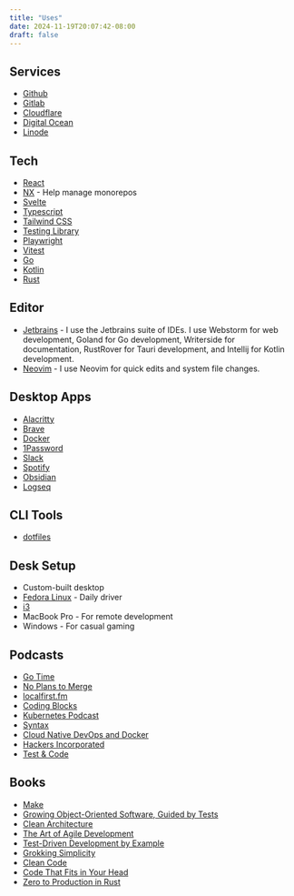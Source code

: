 ```yaml
---
title: "Uses"
date: 2024-11-19T20:07:42-08:00
draft: false
---
```


## Services

- [Github](https://github.com/)
- [Gitlab](https://gitlab.com/)
- [Cloudflare](https://www.cloudflare.com/)
- [Digital Ocean](https://www.digitalocean.com/)
- [Linode](https://www.linode.com/)

## Tech

- [React](https://reactjs.org/)
- [NX](https://nx.dev/) - Help manage monorepos
- [Svelte](https://svelte.dev/)
- [Typescript](https://www.typescriptlang.org/)
- [Tailwind CSS](https://tailwindcss.com/)
- [Testing Library](https://testing-library.com/)
- [Playwright](https://playwright.dev/)
- [Vitest](https://vitest.dev/)
- [Go](https://golang.org/)
- [Kotlin](https://kotlinlang.org/)
- [Rust](https://www.rust-lang.org/)

## Editor

- [Jetbrains](https://www.jetbrains.com/) - I use the Jetbrains suite of IDEs. I use Webstorm for web development, 
    Goland for Go development, Writerside for documentation, RustRover for Tauri development, 
    and Intellij for Kotlin development.
- [Neovim](https://neovim.io/) - I use Neovim for quick edits and system file changes.

## Desktop Apps

- [Alacritty](https://alacritty.org/)
- [Brave](https://brave.com/)
- [Docker](https://www.docker.com/)
- [1Password](https://1password.com/)
- [Slack](https://slack.com/)
- [Spotify](https://www.spotify.com/)
- [Obsidian](https://obsidian.md/)
- [Logseq](https://logseq.com/)

## CLI Tools

- [dotfiles](https://github.com/nathan-isaac/dotfiles)

## Desk Setup

- Custom-built desktop
- [Fedora Linux](https://fedoraproject.org/) - Daily driver
- [i3](https://i3wm.org/)
- MacBook Pro - For remote development
- Windows - For casual gaming

## Podcasts

- [Go Time](https://changelog.com/gotime)
- [No Plans to Merge](https://noplantstomerge.com/)
- [localfirst.fm](https://localfirst.fm/)
- [Coding Blocks](https://www.codingblocks.net/)
- [Kubernetes Podcast](https://kubernetespodcast.com/)
- [Syntax](https://syntax.fm/)
- [Cloud Native DevOps and Docker](https://podcast.bretfisher.com)
- [Hackers Incorporated](https://hackersincorporated.com/)
- [Test & Code](https://testandcode.com/)

## Books

- [Make](https://readmake.com/)
- [Growing Object-Oriented Software, Guided by Tests](https://www.oreilly.com/library/view/growing-object-oriented-software/9780321574442/)
- [Clean Architecture](https://www.oreilly.com/library/view/clean-architecture-a/9780134494272/)
- [The Art of Agile Development](https://www.oreilly.com/library/view/the-art-of/9780596527679/)
- [Test-Driven Development by Example](https://www.oreilly.com/library/view/test-driven-development-by/0321146530/)
- [Grokking Simplicity](https://www.manning.com/books/grokking-simplicity)
- [Clean Code](https://www.oreilly.com/library/view/clean-code/9780136083238/)
- [Code That Fits in Your Head](https://www.oreilly.com/library/view/code-that-fits/9780137464302/)
- [Zero to Production in Rust](https://www.zero2prod.com/)
